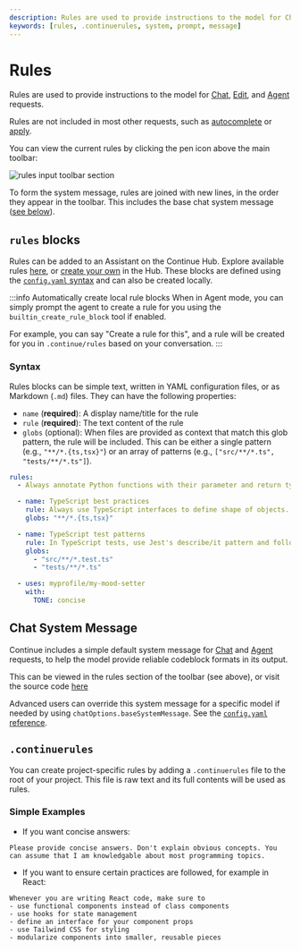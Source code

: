 ```yaml
---
description: Rules are used to provide instructions to the model for Chat, Edit, and Agent requests.
keywords: [rules, .continuerules, system, prompt, message]
---
```


# Rules

Rules are used to provide instructions to the model for [Chat](../../chat/how-to-use-it.md), [Edit](../../edit/how-to-use-it.md), and [Agent](../../agent/how-to-use-it.md) requests.

Rules are not included in most other requests, such as [autocomplete](./autocomplete.mdx) or [apply](../model-roles/apply.mdx).

You can view the current rules by clicking the pen icon above the main toolbar:

![rules input toolbar section](/img/notch-rules.png)

To form the system message, rules are joined with new lines, in the order they appear in the toolbar. This includes the base chat system message ([see below](#chat-system-message)).

## `rules` blocks

Rules can be added to an Assistant on the Continue Hub. Explore available rules [here](https://hub.continue.dev/explore/rules), or [create your own](https://hub.continue.dev/new?type=block&blockType=rules) in the Hub. These blocks are defined using the [`config.yaml` syntax](../../reference.md#rules) and can also be created locally.

:::info Automatically create local rule blocks
When in Agent mode, you can simply prompt the agent to create a rule for you using the `builtin_create_rule_block` tool if enabled.

For example, you can say "Create a rule for this", and a rule will be created for you in `.continue/rules` based on your conversation.
:::

### Syntax

Rules blocks can be simple text, written in YAML configuration files, or as Markdown (`.md`) files. They can have the following properties:

- `name` (**required**): A display name/title for the rule
- `rule` (**required**): The text content of the rule
- `globs` (optional): When files are provided as context that match this glob pattern, the rule will be included. This can be either a single pattern (e.g., `"**/*.{ts,tsx}"`) or an array of patterns (e.g., `["src/**/*.ts", "tests/**/*.ts"]`).

```yaml title="config.yaml"
rules:
  - Always annotate Python functions with their parameter and return types

  - name: TypeScript best practices
    rule: Always use TypeScript interfaces to define shape of objects. Use type aliases sparingly.
    globs: "**/*.{ts,tsx}"

  - name: TypeScript test patterns
    rule: In TypeScript tests, use Jest's describe/it pattern and follow best practices for mocking.
    globs:
      - "src/**/*.test.ts"
      - "tests/**/*.ts"

  - uses: myprofile/my-mood-setter
    with:
      TONE: concise
```

## Chat System Message

Continue includes a simple default system message for [Chat](../../chat/how-to-use-it.md) and [Agent](../../agent/how-to-use-it.md) requests, to help the model provide reliable codeblock formats in its output.

This can be viewed in the rules section of the toolbar (see above), or visit the source code [here](https://github.com/continuedev/continue/blob/main/core/llm/constructMessages.ts#L4)

Advanced users can override this system message for a specific model if needed by using `chatOptions.baseSystemMessage`. See the [`config.yaml` reference](../../reference.md#models).

## `.continuerules`

You can create project-specific rules by adding a `.continuerules` file to the root of your project. This file is raw text and its full contents will be used as rules.

### Simple Examples

- If you want concise answers:

```title=.continuerules
Please provide concise answers. Don't explain obvious concepts. You can assume that I am knowledgable about most programming topics.
```

- If you want to ensure certain practices are followed, for example in React:

```title=.continuerules
Whenever you are writing React code, make sure to
- use functional components instead of class components
- use hooks for state management
- define an interface for your component props
- use Tailwind CSS for styling
- modularize components into smaller, reusable pieces
```
